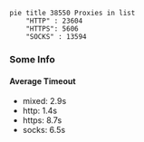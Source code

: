 
```mermaid
pie title 38550 Proxies in list
    "HTTP" : 23604
    "HTTPS": 5606
    "SOCKS" : 13594
```

### Some Info
#### Average Timeout

- mixed: 2.9s
- http: 1.4s
- https: 8.7s
- socks: 6.5s